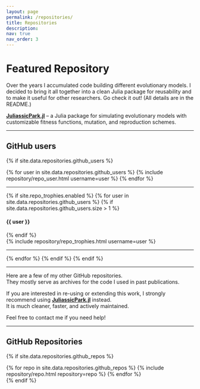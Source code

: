 ```yaml
---
layout: page
permalink: /repositories/
title: Repositories
description: 
nav: true
nav_order: 3
---
```


# Featured Repository

Over the years I accumulated code building different evolutionary models.  I decided to bring it all together into a clean Julia package for reusability and to make it useful for other researchers.  Go check it out! (All details are in the README.)

**[JuliassicPark.jl](https://github.com/CedricPerret/JuliassicPark)** – a Julia package for simulating evolutionary models with customizable fitness functions, mutation, and reproduction schemes.  

---

## GitHub users

{% if site.data.repositories.github_users %}
<div class="repositories d-flex flex-wrap flex-md-row flex-column justify-content-between align-items-center">
  {% for user in site.data.repositories.github_users %}
    {% include repository/repo_user.html username=user %}
  {% endfor %}
</div>

---

{% if site.repo_trophies.enabled %}
{% for user in site.data.repositories.github_users %}
  {% if site.data.repositories.github_users.size > 1 %}
  <h4>{{ user }}</h4>
  {% endif %}
  <div class="repositories d-flex flex-wrap flex-md-row flex-column justify-content-between align-items-center">
  {% include repository/repo_trophies.html username=user %}
  </div>

  ---

{% endfor %}
{% endif %}
{% endif %}

---

Here are a few of my other GitHub repositories.  
They mostly serve as archives for the code I used in past publications.  

If you are interested in re-using or extending this work, I strongly recommend using **[JuliassicPark.jl](https://github.com/CedricPerret/JuliassicPark.jl)** instead.  
It is much cleaner, faster, and actively maintained.  

Feel free to contact me if you need help!

---
## GitHub Repositories

{% if site.data.repositories.github_repos %}
<div class="repositories d-flex flex-wrap flex-md-row flex-column justify-content-between align-items-center">
  {% for repo in site.data.repositories.github_repos %}
    {% include repository/repo.html repository=repo %}
  {% endfor %}
</div>
{% endif %}
